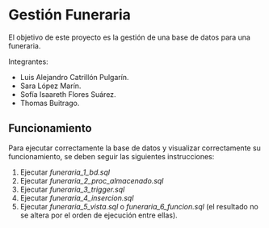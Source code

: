 # Gestión Funeraria

El objetivo de este proyecto es la gestión de una base de datos para una funeraria.

Integrantes: 
- Luis Alejandro Catrillón Pulgarín.
- Sara López Marín.
- Sofía Isaareth Flores Suárez.
- Thomas Buitrago.

## Funcionamiento
Para ejecutar correctamente la base de datos y visualizar correctamente su funcionamiento, se deben seguir las siguientes instrucciones: 
1. Ejecutar _funeraria_1_bd.sql_
2. Ejecutar _funeraria_2_proc_almacenado.sql_
3. Ejecutar _funeraria_3_trigger.sql_ 
4. Ejecutar _funeraria_4_insercion.sql_ 
5. Ejecutar _funeraria_5_vista.sql_ o _funeraria_6_funcion.sql_ (el resultado no se altera por el orden de ejecución entre ellas).
